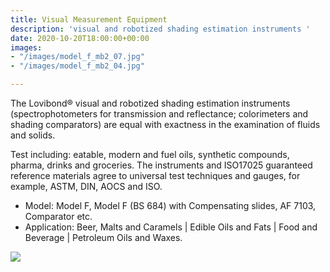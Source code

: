 ```yaml
---
title: Visual Measurement Equipment
description: 'visual and robotized shading estimation instruments '
date: 2020-10-20T18:00:00+00:00
images:
- "/images/model_f_mb2_07.jpg"
- "/images/model_f_mb2_04.jpg"

---
```

The Lovibond® visual and robotized shading estimation instruments (spectrophotometers for transmission and reflectance; colorimeters and shading comparators) are equal with exactness in the examination of fluids and solids.

Test including: eatable, modern and fuel oils, synthetic compounds, pharma, drinks and groceries. The instruments and ISO17025 guaranteed reference materials agree to universal test techniques and gauges, for example, ASTM, DIN, AOCS and ISO.

* Model: Model F, Model F (BS 684) with Compensating slides, AF 7103, Comparator etc.
* Application: Beer, Malts and Caramels | Edible Oils and Fats | Food and Beverage | Petroleum Oils and Waxes.

![](http://enviotech.com.bd/images/product/color.png)
